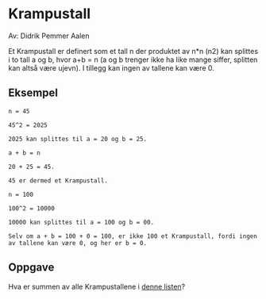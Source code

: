 # Krampustall

Av: Didrik Pemmer Aalen

Et Krampustall er definert som et tall n der produktet av n*n (n2) kan splittes i to tall a og b, hvor a+b = n (a og b trenger ikke ha like mange siffer, splitten kan altså være ujevn). I tillegg kan ingen av tallene kan være 0.

## Eksempel

```
n = 45

45^2 = 2025

2025 kan splittes til a = 20 og b = 25.

a + b = n

20 + 25 = 45.

45 er dermed et Krampustall.

n = 100

100^2 = 10000

10000 kan splittes til a = 100 og b = 00.

Selv om a + b = 100 + 0 = 100, er ikke 100 et Krampustall, fordi ingen av tallene kan være 0, og her er b = 0.
```

## Oppgave

Hva er summen av alle Krampustallene i [denne listen](./krampus.txt)?